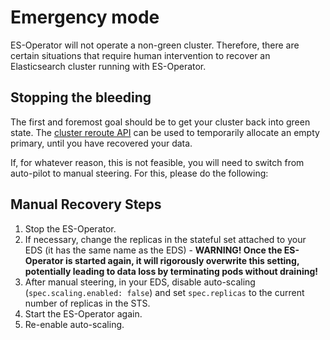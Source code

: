 # Emergency mode

ES-Operator will not operate a non-green cluster. Therefore, there are certain situations that require human intervention to recover an Elasticsearch cluster running with ES-Operator.

## Stopping the bleeding

The first and foremost goal should be to get your cluster back into green state. The [cluster reroute API](https://www.elastic.co/guide/en/elasticsearch/reference/current/cluster-reroute.html#cluster-reroute-api-request-body) can be used to temporarily allocate an empty primary, until you have recovered your data.

If, for whatever reason, this is not feasible, you will need to switch from auto-pilot to manual steering. For this, please do the following:

## Manual Recovery Steps

1. Stop the ES-Operator.
2. If necessary, change the replicas in the stateful set attached to your EDS (it has the same name as the EDS) - **WARNING! Once the ES-Operator is started again, it will rigorously overwrite this setting, potentially leading to data loss by terminating pods without draining!**
3. After manual steering, in your EDS, disable auto-scaling (`spec.scaling.enabled: false`) and set `spec.replicas` to the current number of replicas in the STS. 
4. Start the ES-Operator again.
5. Re-enable auto-scaling.